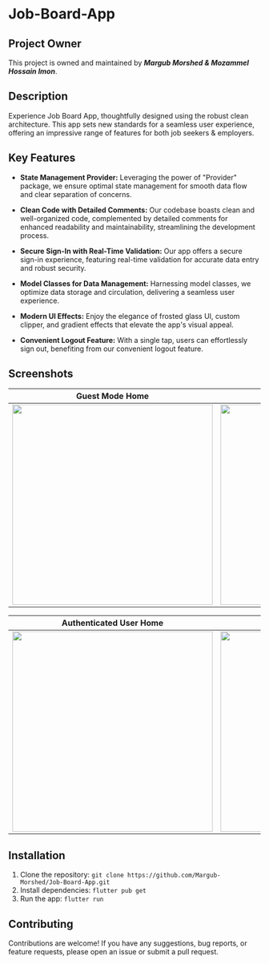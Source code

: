 # Job-Board-App
## Project Owner
This project is owned and maintained by ***Margub Morshed & Mozammel Hossain Imon***.

## Description
Experience Job Board App, thoughtfully designed using the robust clean architecture. This app sets new standards for a seamless user experience, offering an impressive range of features for both job seekers & employers.

## Key Features
- **State Management Provider:** Leveraging the power of "Provider" package, we ensure optimal state management for smooth data flow and clear separation of concerns.

- **Clean Code with Detailed Comments:** Our codebase boasts clean and well-organized code, complemented by detailed comments for enhanced readability and maintainability, streamlining the development process.

- **Secure Sign-In with Real-Time Validation:** Our app offers a secure sign-in experience, featuring real-time validation for accurate data entry and robust security.

- **Model Classes for Data Management:** Harnessing model classes, we optimize data storage and circulation, delivering a seamless user experience.

- **Modern UI Effects:** Enjoy the elegance of frosted glass UI, custom clipper, and gradient effects that elevate the app's visual appeal.

- **Convenient Logout Feature:** With a single tap, users can effortlessly sign out, benefiting from our convenient logout feature.

## Screenshots

| Guest Mode Home | Guest Mode Home | Login | Authenticated User Home |
| :-------------: | :-------------: | :---: | :---------------------: |
| <img src="assets/images/1.jpg" height="400" width="auto"> | <img src="assets/images/2.jpg" height="400" width="auto"> | <img src="assets/images/3.jpg" height="400" width="auto"> | <img src="assets/images/4.jpg" height="400" width="auto"> |

| Authenticated User Home | Profile | Profile Logout | Support Call |
| :---------------------: | :-----: | :------------: | :----------: |
| <img src="assets/images/5.jpg" height="400" width="auto"> | <img src="assets/images/6.jpg" height="400" width="auto"> | <img src="assets/images/7.jpg" height="400" width="auto"> | <img src="assets/images/8.jpg" height="400" width="auto"> |

## Installation
1. Clone the repository: `git clone https://github.com/Margub-Morshed/Job-Board-App.git`
2. Install dependencies: `flutter pub get`
3. Run the app: `flutter run`

## Contributing
Contributions are welcome! If you have any suggestions, bug reports, or feature requests, please open an issue or submit a pull request.